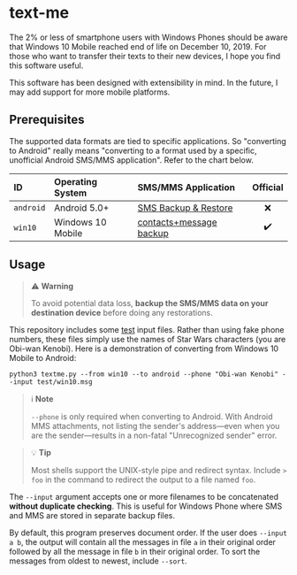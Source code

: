 <!-- markdownlint-disable no-blanks-blockquote -->

# text-me

The 2% or less of smartphone users with Windows Phones should be aware that Windows 10 Mobile reached end of life on December 10, 2019. For those who want to transfer their texts to their new devices, I hope you find this software useful.

This software has been designed with extensibility in mind. In the future, I may add support for more mobile platforms.

## Prerequisites

The supported data formats are tied to specific applications. So "converting to Android" really means "converting to a format used by a specific, unofficial Android SMS/MMS application". Refer to the chart below.

[A]: https://play.google.com/store/apps/details?id=com.riteshsahu.SMSBackupRestore
[B]: https://www.microsoft.com/en-us/p/contacts-message-backup/9nblgggz57gm

| ID        | Operating System  | SMS/MMS Application          |      Official      |
| :-------- | :---------------- | :--------------------------- | :----------------: |
| `android` | Android 5.0+      | [SMS Backup & Restore][A]    |        :x:         |
| `win10`   | Windows 10 Mobile | [contacts+message backup][B] | :heavy_check_mark: |

## Usage

> :warning: **Warning**
>
> To avoid potential data loss, **backup the SMS/MMS data on your destination device** before doing any restorations.

This repository includes some [test](test/) input files. Rather than using fake phone numbers, these files simply use the names of Star Wars characters (you are Obi-wan Kenobi). Here is a demonstration of converting from Windows 10 Mobile to Android:

```shell
python3 textme.py --from win10 --to android --phone "Obi-wan Kenobi" --input test/win10.msg
```

> :information_source: **Note**
>
> `--phone` is only required when converting to Android. With Android MMS attachments, not listing the sender's address—even when you are the sender—results in a non-fatal "Unrecognized sender" error.

> :bulb: **Tip**
>
> Most shells support the UNIX-style pipe and redirect syntax. Include `> foo` in the command to redirect the output to a file named `foo`.

The `--input` argument accepts one or more filenames to be concatenated **without duplicate checking**. This is useful for Windows Phone where SMS and MMS are stored in separate backup files.

By default, this program preserves document order. If the user does `--input a b`, the output will contain all the messages in file `a` in their original order followed by all the message in file `b` in their original order. To sort the messages from oldest to newest, include `--sort`.
